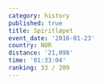 ```yaml
---
category: history
published: true
title: Spiritløpet
event_date: '2016-01-23'
country: NOR
distance: '21,098'
time: '01:33:04'
ranking: 33 / 209
---
```

